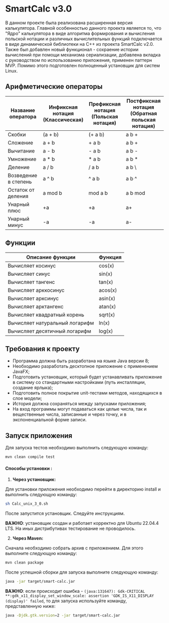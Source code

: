 # SmartCalc v3.0

В данном проекте была реализована расширенная версия калькулятора. Главной особенностью данного проекта является то, что "Ядро" калькулятора в виде алгоритма формирования и вычисления польской нотации и различных вычислительных функций подключается в виде динамической библиотеки на C++ из проекта SmartCalc v2.0. Также был добавлен новый функционал - сохраение истории вычислений при помощи механизма сериализации, добавлена вкладка с руководством по использованию приложения, применен паттерн MVP. Помимо этого подготовлен полноценный установщик для систем Linux.

## Арифметические операторы

| Название оператора   | Инфиксная нотация <br /> (Классическая) | Префиксная нотация <br /> (Польская нотация) | Постфиксная нотация <br /> (Обратная польская нотация) |
| -------------------- | --------------------------------------- | -------------------------------------------- | ------------------------------------------------------ |
| Скобки               | (a + b)                                 | (+ a b)                                      | a b +                                                  |
| Сложение             | a + b                                   | + a b                                        | a b +                                                  |
| Вычитание            | a - b                                   | - a b                                        | a b -                                                  |
| Умножение            | a * b                                   | * a b                                        | a b *                                                  |
| Деление              | a / b                                   | / a b                                        | a b \                                                  |
| Возведение в степень | a ^ b                                   | ^ a b                                        | a b ^                                                  |
| Остаток от деления   | a mod b                                 | mod a b                                      | a b mod                                                |
| Унарный плюс         | +a                                      | +a                                           | a+                                                     |
| Унарный минус        | -a                                      | -a                                           | a-                                                     |

## Функции

| Описание функции               | Функция |
| ------------------------------ | ------- |
| Вычисляет косинус              | cos(x)  |
| Вычисляет синус                | sin(x)  |
| Вычисляет тангенс              | tan(x)  |
| Вычисляет арккосинус           | acos(x) |
| Вычисляет арксинус             | asin(x) |
| Вычисляет арктангенс           | atan(x) |
| Вычисляет квадратный корень    | sqrt(x) |
| Вычисляет натуральный логарифм | ln(x)   |
| Вычисляет десятичный логарифм  | log(x)  |

## Требования к проекту

- Программа должна быть разработана на языке Java версии 8;
- Необходимо разработать десктопное приложение с применением JavaFX;
- Подготовить установщик, который будет устанавливать приложение в систему со стандартными настройками (путь инсталляции, создание ярлыка);
- Подготовить полное покрытие unit-тестами методов, находящихся в слое модели;
- История должна сохраняться между запусками приложения;
- На вход программы могут подаваться как целые числа, так и вещественные числа, записанные и через точку, и в экспоненциальной форме записи.

## Запуск приложения

Для запуска тестов необходимо выполнить следующую команду:
```bash
mvn clean compile test
```

#### Способы установки :

1) __Через установщик:__

Для установки приложения необходимо перейти в директорию install и выполнить следующую команду:
```bash
sh Calc_unix_3_0.sh
```
После запустится установщик. Следуйте инструкциям.

__ВАЖНО__: установщик создан и работает корректно для Ubuntu 22.04.4 LTS. На иных дистрибутивах тестирование не проводилось.

2) __Через Maven:__

Сначала необходимо собрать архив с приложением. Для этого выполните следующую команду:
```bash
mvn clean package
```

После успешной сборки для запуска выполните следующую команду:
```bash
java -jar target/smart-calc.jar
```

__ВАЖНО__: если происходит ошибка - `(java:131647): Gdk-CRITICAL **:gdk_x11_display_set_window_scale: assertion 'GDK_IS_X11_DISPLAY (display)' failed`, то для запуска используйте команду, представленную ниже:
```bash
java -Djdk.gtk.version=2 -jar target/smart-calc.jar
```